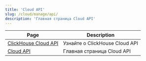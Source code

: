 ```yaml
---
title: 'Cloud API'
slug: /cloud/manage/api/
description: 'Главная страница Cloud API'
---
```


<!-- The table on this page is autogenerated by the script at https://github.com/ClickHouse/clickhouse-docs/blob/main/scripts/autogenerate-table-of-contents.sh
if you've spotted an error or want to change something, please edit the YAML
frontmatter of the files themselves.
-->
| Page | Description |
|-----|-----|
| [ClickHouse Cloud API](/cloud/manage/api/api-overview) | Узнайте о ClickHouse Cloud API |
| [Cloud API](/cloud/manage/api/) | Главная страница Cloud API |
